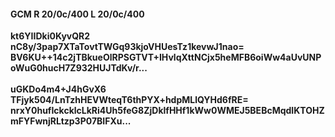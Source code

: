 #### GCM R 20/0c/400 L 20/0c/400
**kt6YIIDki0KyvQR2**<br/>**nC8y/3pap7XTaTovtTWGq93kjoVHUesTz1kevwJ1nao=**<br/>**BV6KU++14c2jTBkueOlRPSGTVT+IHvlqXttNCjx5heMFB6oiWw4aUvUNPoWuG0hucH7Z932HUJTdKv/r...**<br/><br/>
**uGKDo4m4+J4hGvX6**<br/>**TFjyk504/LnTzhHEVWteqT6thPYX+hdpMLlQYHd6fRE=**<br/>**nrxY0hufIckcklcLkRi4Uh5feG8ZjDklfHHf1kWw0WMEJ5BEBcMqdIKTOHZmFYFwnjRLtzp3P07BIFXu...**